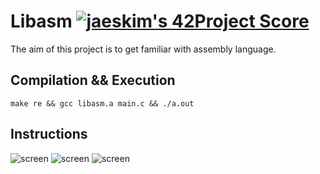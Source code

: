 # Libasm [![jaeskim's 42Project Score](https://badge42.herokuapp.com/api/project/alesanto/libasm)](https://github.com/JaeSeoKim/badge42)

The aim of this project is to get familiar with assembly language.

## Compilation && Execution

```
make re && gcc libasm.a main.c && ./a.out
```

## Instructions

![screen](https://github.com/AlexDos-42/img/blob/master/Screen%20Shot%202020-02-17%20at%2012.58.02%20PM.png?raw=true)
![screen](https://github.com/AlexDos-42/img/blob/master/Screen%20Shot%202020-02-17%20at%201.13.54%20PM.png?raw=true)
![screen](https://github.com/AlexDos-42/img/blob/master/Screen%20Shot%202020-02-17%20at%201.13.10%20PM.png?raw=true)
